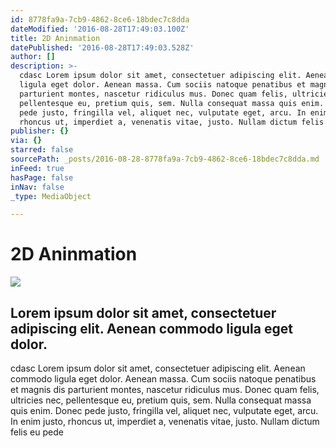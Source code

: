 ```yaml
---
id: 8778fa9a-7cb9-4862-8ce6-18bdec7c8dda
dateModified: '2016-08-28T17:49:03.100Z'
title: 2D Aninmation
datePublished: '2016-08-28T17:49:03.528Z'
author: []
description: >-
  cdasc Lorem ipsum dolor sit amet, consectetuer adipiscing elit. Aenean commodo
  ligula eget dolor. Aenean massa. Cum sociis natoque penatibus et magnis dis
  parturient montes, nascetur ridiculus mus. Donec quam felis, ultricies nec,
  pellentesque eu, pretium quis, sem. Nulla consequat massa quis enim. Donec
  pede justo, fringilla vel, aliquet nec, vulputate eget, arcu. In enim justo,
  rhoncus ut, imperdiet a, venenatis vitae, justo. Nullam dictum felis eu pede
publisher: {}
via: {}
starred: false
sourcePath: _posts/2016-08-28-8778fa9a-7cb9-4862-8ce6-18bdec7c8dda.md
inFeed: true
hasPage: false
inNav: false
_type: MediaObject

---
```

# 2D Aninmation
![](https://the-grid-user-content.s3-us-west-2.amazonaws.com/47eac72e-ac17-4347-890c-57901fe03f72.jpg)

## Lorem ipsum dolor sit amet, consectetuer adipiscing elit. Aenean commodo ligula eget dolor.

cdasc Lorem ipsum dolor sit amet, consectetuer adipiscing elit. Aenean commodo ligula eget dolor. Aenean massa. Cum sociis natoque penatibus et magnis dis parturient montes, nascetur ridiculus mus. Donec quam felis, ultricies nec, pellentesque eu, pretium quis, sem. Nulla consequat massa quis enim. Donec pede justo, fringilla vel, aliquet nec, vulputate eget, arcu. In enim justo, rhoncus ut, imperdiet a, venenatis vitae, justo. Nullam dictum felis eu pede